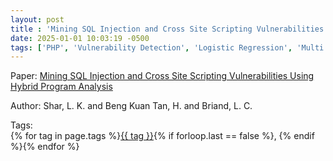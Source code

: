 ```yaml
---
layout: post
title : 'Mining SQL Injection and Cross Site Scripting Vulnerabilities Using Hybrid Program Analysis'
date: 2025-01-01 10:03:19 -0500
tags: ['PHP', 'Vulnerability Detection', 'Logistic Regression', 'Multi Layer Perceptron', 'Data Flow Graph (DFG)']
---
```

Paper: [Mining SQL Injection and Cross Site Scripting Vulnerabilities Using Hybrid Program Analysis]()

Author: Shar, L. K. and Beng Kuan Tan, H. and Briand, L. C.




 Tags:  
        <span>{% for tag in page.tags %}<a href="{{ site.baseurl }}tags/#{{ tag | slugify }}">{{ tag }}</a>{% if forloop.last == false %}, {% endif %}{% endfor %}</span>
